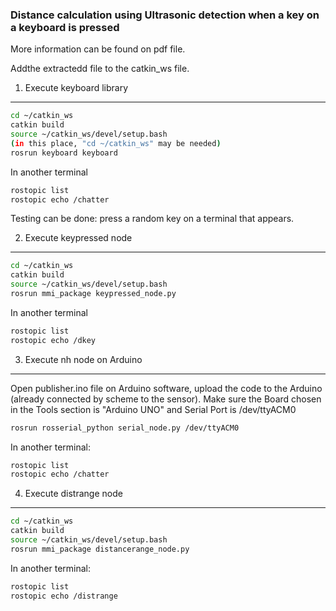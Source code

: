 ### Distance calculation using Ultrasonic detection when a key on a keyboard is pressed
More information can be found on pdf file.

Addthe extractedd file to the catkin_ws file.

1. Execute keyboard library
------------
```sh
cd ~/catkin_ws
catkin build
source ~/catkin_ws/devel/setup.bash
(in this place, "cd ~/catkin_ws" may be needed)
rosrun keyboard keyboard
```

In another terminal
```sh
rostopic list
rostopic echo /chatter
```
Testing can be done: press a random key on a terminal that appears.

2. Execute keypressed node
------------
```sh
cd ~/catkin_ws
catkin build
source ~/catkin_ws/devel/setup.bash
rosrun mmi_package keypressed_node.py
```
In another terminal
```sh
rostopic list
rostopic echo /dkey
```


3. Execute nh node on Arduino
------------
Open publisher.ino file on Arduino software, upload the code to the Arduino (already connected by scheme to the sensor).
Make sure the Board chosen in the Tools section is "Arduino UNO" and Serial Port is /dev/ttyACM0
```sh
rosrun rosserial_python serial_node.py /dev/ttyACM0
```

In another terminal:
```sh
rostopic list
rostopic echo /chatter
```

4. Execute distrange node
------------
```sh
cd ~/catkin_ws
catkin build
source ~/catkin_ws/devel/setup.bash
rosrun mmi_package distancerange_node.py
```

In another terminal:
```sh
rostopic list
rostopic echo /distrange
```
